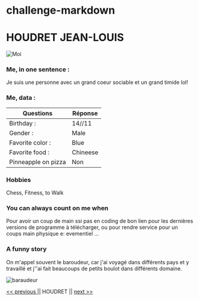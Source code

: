 # challenge-markdown 
# HOUDRET JEAN-LOUIS
![Moi](https://avatars.githubusercontent.com/u/5325532?s=60&v=4)
### Me, in one sentence : 
Je suis une personne avec un grand coeur sociable et un grand timide lol!
### Me, data :
Questions | Réponse
---------- | -------------
Birthday : | 14//11
Gender :   | Male
Favorite color :  | Blue
Favorite food :  | Chineese
Pinneapple on pizza  | Non

### Hobbies
Chess, Fitness, to Walk

### You can always count on me when
Pour avoir un coup de main ssi pas en coding de bon lien pour les dernières versions de programme à télécharger, ou pour rendre service pour un coups main physique e: evementiel ...
### A funny story
On m'appel souvent le baroudeur, car j'ai voyagé dans différents pays et y travaillé et j''ai fait beaucoups de petits boulot dans différents domaine.

![baraudeur](http://philhoobd.canalblog.com/images/baroudeur.jpg)

[<< previous ](https://github.com/WilliamLoey) || HOUDRET || [next >>]( https://github.com/Kaleidosport)
